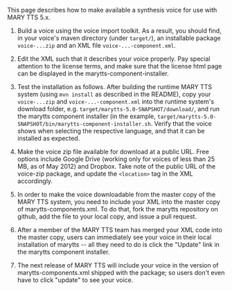 This page describes how to make available a synthesis voice for use with MARY TTS 5.x.

1. Build a voice using the voice import toolkit. As a result, you should find, in your voice's maven directory (under `target/`), an installable package `voice-...zip` and an XML file `voice-...-component.xml`.

2. Edit the XML such that it describes your voice properly. Pay special attention to the license terms, and make sure that the license html page can be displayed in the marytts-component-installer.

3. Test the installation as follows. After building the runtime MARY TTS system (using `mvn install` as described in the README), copy your `voice-...zip` and `voice-...-component.xml` into the runtime system's download folder, e.g. `target/marytts-5.0-SNAPSHOT/download/`, and run the marytts component installer (in the example, `target/marytts-5.0-SNAPSHOT/bin/marytts-component-installer.sh`. Verify that the voice shows when selecting the respective language, and that it can be installed as expected.

4. Make the voice zip file available for download at a public URL. Free options include Google Drive (working only for voices of less than 25 MB, as of May 2012) and Dropbox. Take note of the public URL of the voice-zip package, and update the `<location>` tag in the XML accordingly.

5. In order to make the voice downloadable from the master copy of the MARY TTS system, you need to include your XML into the master copy of marytts-components.xml. To do that, fork the marytts repository on github, add the file to your local copy, and issue a pull request.

6. After a member of the MARY TTS team has merged your XML code into the master copy, users can immediately see your voice in their local installation of marytts -- all they need to do is click the "Update" link in the marytts component installer. 

7. The next release of MARY TTS will include your voice in the version of marytts-components.xml shipped with the package; so users don't even have to click "update" to see your voice.